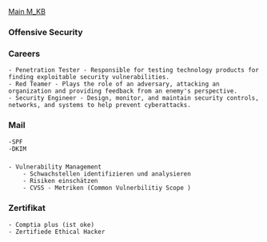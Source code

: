 [Main M_KB](/README.md)

### Offensive Security

### Careers

    - Penetration Tester - Responsible for testing technology products for finding exploitable security vulnerabilities.
    - Red Teamer - Plays the role of an adversary, attacking an organization and providing feedback from an enemy's perspective.
    - Security Engineer - Design, monitor, and maintain security controls, networks, and systems to help prevent cyberattacks.


### Mail
    -SPF 
    -DKIM

### 
    - Vulnerability Management
        - Schwachstellen identifizieren und analysieren
        - Risiken einschätzen
        - CVSS - Metriken (Common Vulnerbilitiy Scope )

### Zertifikat

    - Comptia plus (ist oke)
    - Zertifiede Ethical Hacker
